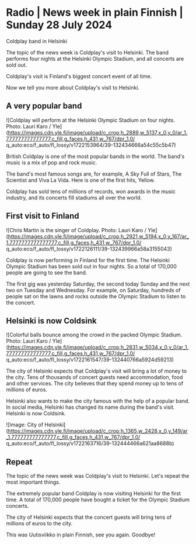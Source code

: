# Radio \| News week in plain Finnish \| Sunday 28 July 2024

Coldplay band in Helsinki

The topic of the news week is Coldplay's visit to Helsinki. The band performs four nights at the Helsinki Olympic Stadium, and all concerts are sold out.

Coldplay's visit is Finland's biggest concert event of all time.

Now we tell you more about Coldplay's visit to Helsinki.

## A very popular band

![Coldplay will perform at the Helsinki Olympic Stadium on four nights. Photo: Lauri Karo / Yle](https://images.cdn.yle.fi/image/upload/c_crop,h_2889,w_5137,x_0,y_0/ar_1.777777777777777,c_fill,g_faces,h_431,w_767/dpr_1.0/ q_auto:eco/f_auto/fl_lossy/v1722153964/39-132434666a54c55c5b47)

British Coldplay is one of the most popular bands in the world. The band's music is a mix of pop and rock music.

The band's most famous songs are, for example, A Sky Full of Stars, The Scientist and Viva La Vida. Here is one of the first hits, Yellow.

Coldplay has sold tens of millions of records, won awards in the music industry, and its concerts fill stadiums all over the world.

## First visit to Finland

![Chris Martin is the singer of Coldplay. Photo: Lauri Karo / Yle](https://images.cdn.yle.fi/image/upload/c_crop,h_2921,w_5194,x_0,y_167/ar_1.7777777777777777,c_fill,g_faces,h_431,w_767/dpr_1.0/ q_auto:eco/f_auto/fl_lossy/v1722126111/39-132439966a58a3155043)

Coldplay is now performing in Finland for the first time. The Helsinki Olympic Stadium has been sold out in four nights. So a total of 170,000 people are going to see the band.

The first gig was yesterday Saturday, the second today Sunday and the next two on Tuesday and Wednesday. For example, on Saturday, hundreds of people sat on the lawns and rocks outside the Olympic Stadium to listen to the concert.

## Helsinki is now Coldsink

![Colorful balls bounce among the crowd in the packed Olympic Stadium. Photo: Lauri Karo / Yle](https://images.cdn.yle.fi/image/upload/c_crop,h_2831,w_5034,x_0,y_0/ar_1.777777777777777,c_fill,g_faces,h_431,w_767/dpr_1.0/ q_auto:eco/f_auto/fl_lossy/v1722161547/39-132440766a5924d59213)

The city of Helsinki expects that Coldplay's visit will bring a lot of money to the city. Tens of thousands of concert guests need accommodation, food and other services. The city believes that they spend money up to tens of millions of euros.

Helsinki also wants to make the city famous with the help of a popular band. In social media, Helsinki has changed its name during the band's visit. Helsinki is now Coldsink.

![Image: City of Helsinki](https://images.cdn.yle.fi/image/upload/c_crop,h_1365,w_2428,x_0,y_149/ar_1.777777777777777,c_fill,g_faces,h_431,w_767/dpr_1.0/ q_auto:eco/f_auto/fl_lossy/v1722163716/39-132444466a621aa8688b)

## Repeat

The topic of the news week was Coldplay's visit to Helsinki. Let's repeat the most important things.

The extremely popular band Coldplay is now visiting Helsinki for the first time. A total of 170,000 people have bought a ticket for the Olympic Stadium concerts.

The city of Helsinki expects that the concert guests will bring tens of millions of euros to the city.

This was Uutisviikko in plain Finnish, see you again. Goodbye!


